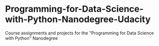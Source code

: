 # Programming-for-Data-Science-with-Python-Nanodegree-Udacity
Course assignments and projects for the "Programming for Data Science with Python" Nanodegree
